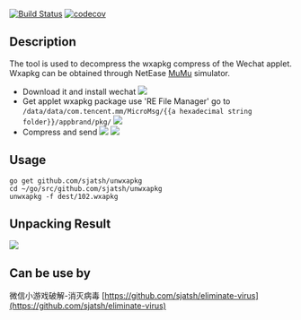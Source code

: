 [![Build Status](https://travis-ci.org/sjatsh/unwxapkg.svg?branch=master)](https://travis-ci.org/sjatsh/unwxapkg)
[![codecov](https://codecov.io/gh/sjatsh/unwxapkg/branch/master/graph/badge.svg)](https://codecov.io/gh/sjatsh/unwxapkg)

## Description
 
 The tool is used to decompress the wxapkg compress of the Wechat applet. Wxapkg can be obtained through NetEase 
 [MuMu](http://mumu.163.com/) simulator. 
 
 - Download it and install wechat
 ![](http://static.1sapp.com/simage_template/401f78fc5c26cefb839d7c37fb2451fe39364d86.png)
 - Get applet wxapkg package use 'RE File Manager'
 go to `/data/data/com.tencent.mm/MicroMsg/{{a hexadecimal string folder}}/appbrand/pkg/`
 ![](http://static.1sapp.com/simage_template/843604b9abd8c859c3de0eea50ec1a821892dc21.png)
 - Compress and send
 ![](http://static.1sapp.com/simage_template/50a67d45e553480e817ced99797ec17e0029ee33.png)
 ![](http://static.1sapp.com/simage_template/a16e9408afebc1d70430512d066e9fd476cb70ef.png)
 

## Usage

```
go get github.com/sjatsh/unwxapkg
cd ~/go/src/github.com/sjatsh/unwxapkg
unwxapkg -f dest/102.wxapkg
```

## Unpacking Result
![](http://static.1sapp.com/simage_template/23fa85f16911f689d7f35de36c9fd725bac75549.png)

## Can be use by
微信小游戏破解-消灭病毒 [https://github.com/sjatsh/eliminate-virus](https://github.com/sjatsh/eliminate-virus)
